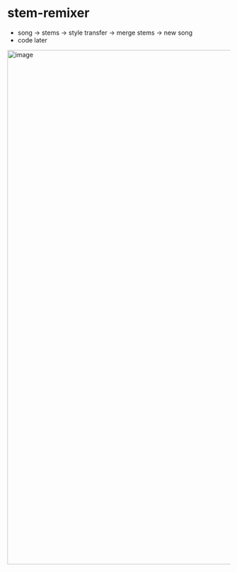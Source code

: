 # stem-remixer

- song -> stems -> style transfer -> merge stems -> new song
- code later
<img width="1762" height="1164" alt="image" src="https://github.com/user-attachments/assets/9b01c4ea-9509-46bf-b366-859e85c29807" />
